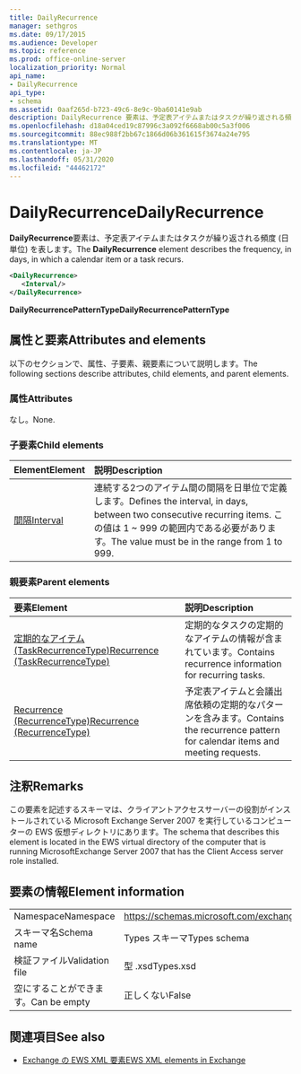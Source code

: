 ```yaml
---
title: DailyRecurrence
manager: sethgros
ms.date: 09/17/2015
ms.audience: Developer
ms.topic: reference
ms.prod: office-online-server
localization_priority: Normal
api_name:
- DailyRecurrence
api_type:
- schema
ms.assetid: 0aaf265d-b723-49c6-8e9c-9ba60141e9ab
description: DailyRecurrence 要素は、予定表アイテムまたはタスクが繰り返される頻度 (日単位) を表します。
ms.openlocfilehash: d18a04ced19c87996c3a092f6668ab00c5a3f006
ms.sourcegitcommit: 88ec988f2bb67c1866d06b361615f3674a24e795
ms.translationtype: MT
ms.contentlocale: ja-JP
ms.lasthandoff: 05/31/2020
ms.locfileid: "44462172"
---
```

# <a name="dailyrecurrence"></a><span data-ttu-id="8aa1d-103">DailyRecurrence</span><span class="sxs-lookup"><span data-stu-id="8aa1d-103">DailyRecurrence</span></span>

<span data-ttu-id="8aa1d-104">**DailyRecurrence**要素は、予定表アイテムまたはタスクが繰り返される頻度 (日単位) を表します。</span><span class="sxs-lookup"><span data-stu-id="8aa1d-104">The **DailyRecurrence** element describes the frequency, in days, in which a calendar item or a task recurs.</span></span> 
  
```xml
<DailyRecurrence>
   <Interval/>
</DailyRecurrence>
```

<span data-ttu-id="8aa1d-105">**DailyRecurrencePatternType**</span><span class="sxs-lookup"><span data-stu-id="8aa1d-105">**DailyRecurrencePatternType**</span></span>

## <a name="attributes-and-elements"></a><span data-ttu-id="8aa1d-106">属性と要素</span><span class="sxs-lookup"><span data-stu-id="8aa1d-106">Attributes and elements</span></span>

<span data-ttu-id="8aa1d-107">以下のセクションで、属性、子要素、親要素について説明します。</span><span class="sxs-lookup"><span data-stu-id="8aa1d-107">The following sections describe attributes, child elements, and parent elements.</span></span>
  
### <a name="attributes"></a><span data-ttu-id="8aa1d-108">属性</span><span class="sxs-lookup"><span data-stu-id="8aa1d-108">Attributes</span></span>

<span data-ttu-id="8aa1d-109">なし。</span><span class="sxs-lookup"><span data-stu-id="8aa1d-109">None.</span></span>
  
### <a name="child-elements"></a><span data-ttu-id="8aa1d-110">子要素</span><span class="sxs-lookup"><span data-stu-id="8aa1d-110">Child elements</span></span>

|<span data-ttu-id="8aa1d-111">**Element**</span><span class="sxs-lookup"><span data-stu-id="8aa1d-111">**Element**</span></span>|<span data-ttu-id="8aa1d-112">**説明**</span><span class="sxs-lookup"><span data-stu-id="8aa1d-112">**Description**</span></span>|
|:-----|:-----|
|[<span data-ttu-id="8aa1d-113">間隔</span><span class="sxs-lookup"><span data-stu-id="8aa1d-113">Interval</span></span>](interval.md) <br/> |<span data-ttu-id="8aa1d-114">連続する2つのアイテム間の間隔を日単位で定義します。</span><span class="sxs-lookup"><span data-stu-id="8aa1d-114">Defines the interval, in days, between two consecutive recurring items.</span></span> <span data-ttu-id="8aa1d-115">この値は 1 ~ 999 の範囲内である必要があります。</span><span class="sxs-lookup"><span data-stu-id="8aa1d-115">The value must be in the range from 1 to 999.</span></span>  <br/> |
   
### <a name="parent-elements"></a><span data-ttu-id="8aa1d-116">親要素</span><span class="sxs-lookup"><span data-stu-id="8aa1d-116">Parent elements</span></span>

|<span data-ttu-id="8aa1d-117">**要素**</span><span class="sxs-lookup"><span data-stu-id="8aa1d-117">**Element**</span></span>|<span data-ttu-id="8aa1d-118">**説明**</span><span class="sxs-lookup"><span data-stu-id="8aa1d-118">**Description**</span></span>|
|:-----|:-----|
|[<span data-ttu-id="8aa1d-119">定期的なアイテム (TaskRecurrenceType)</span><span class="sxs-lookup"><span data-stu-id="8aa1d-119">Recurrence (TaskRecurrenceType)</span></span>](recurrence-taskrecurrencetype.md) <br/> |<span data-ttu-id="8aa1d-120">定期的なタスクの定期的なアイテムの情報が含まれています。</span><span class="sxs-lookup"><span data-stu-id="8aa1d-120">Contains recurrence information for recurring tasks.</span></span>  <br/> |
|[<span data-ttu-id="8aa1d-121">Recurrence (RecurrenceType)</span><span class="sxs-lookup"><span data-stu-id="8aa1d-121">Recurrence (RecurrenceType)</span></span>](recurrence-recurrencetype.md) <br/> |<span data-ttu-id="8aa1d-122">予定表アイテムと会議出席依頼の定期的なパターンを含みます。</span><span class="sxs-lookup"><span data-stu-id="8aa1d-122">Contains the recurrence pattern for calendar items and meeting requests.</span></span>  <br/> |
   
## <a name="remarks"></a><span data-ttu-id="8aa1d-123">注釈</span><span class="sxs-lookup"><span data-stu-id="8aa1d-123">Remarks</span></span>

<span data-ttu-id="8aa1d-124">この要素を記述するスキーマは、クライアントアクセスサーバーの役割がインストールされている Microsoft Exchange Server 2007 を実行しているコンピューターの EWS 仮想ディレクトリにあります。</span><span class="sxs-lookup"><span data-stu-id="8aa1d-124">The schema that describes this element is located in the EWS virtual directory of the computer that is running MicrosoftExchange Server 2007 that has the Client Access server role installed.</span></span>
  
## <a name="element-information"></a><span data-ttu-id="8aa1d-125">要素の情報</span><span class="sxs-lookup"><span data-stu-id="8aa1d-125">Element information</span></span>

|||
|:-----|:-----|
|<span data-ttu-id="8aa1d-126">Namespace</span><span class="sxs-lookup"><span data-stu-id="8aa1d-126">Namespace</span></span>  <br/> |https://schemas.microsoft.com/exchange/services/2006/types  <br/> |
|<span data-ttu-id="8aa1d-127">スキーマ名</span><span class="sxs-lookup"><span data-stu-id="8aa1d-127">Schema name</span></span>  <br/> |<span data-ttu-id="8aa1d-128">Types スキーマ</span><span class="sxs-lookup"><span data-stu-id="8aa1d-128">Types schema</span></span>  <br/> |
|<span data-ttu-id="8aa1d-129">検証ファイル</span><span class="sxs-lookup"><span data-stu-id="8aa1d-129">Validation file</span></span>  <br/> |<span data-ttu-id="8aa1d-130">型 .xsd</span><span class="sxs-lookup"><span data-stu-id="8aa1d-130">Types.xsd</span></span>  <br/> |
|<span data-ttu-id="8aa1d-131">空にすることができます。</span><span class="sxs-lookup"><span data-stu-id="8aa1d-131">Can be empty</span></span>  <br/> |<span data-ttu-id="8aa1d-132">正しくない</span><span class="sxs-lookup"><span data-stu-id="8aa1d-132">False</span></span>  <br/> |
   
## <a name="see-also"></a><span data-ttu-id="8aa1d-133">関連項目</span><span class="sxs-lookup"><span data-stu-id="8aa1d-133">See also</span></span>

- [<span data-ttu-id="8aa1d-134">Exchange の EWS XML 要素</span><span class="sxs-lookup"><span data-stu-id="8aa1d-134">EWS XML elements in Exchange</span></span>](ews-xml-elements-in-exchange.md)

